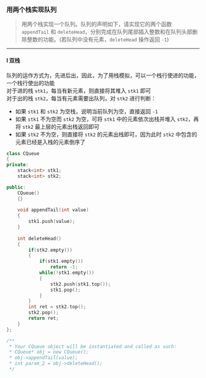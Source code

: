 ### 用两个栈实现队列

> 用两个栈实现一个队列。队列的声明如下，请实现它的两个函数 `appendTail` 和 `deleteHead`，分别完成在队列尾部插入整数和在队列头部删除整数的功能。(若队列中没有元素，`deleteHead` 操作返回 `-1`)  

----------

#### I 双栈

队列的运作方式为，先进后出，因此，为了用栈模拟，可以一个栈行使进的功能，一个栈行使出的功能  
对于进的栈 `stk1`，每当有新元素，则直接将其堆入 `stk1` 即可  
对于出的栈 `stk2`，每当有元素需要出队列，对 `stk2` 进行判断：  
- 如果 `stk1` 和 `stk2` 为空栈，说明当前队列为空，直接返回 `-1`  
- 如果 `stk1` 不为空而 `stk2` 为空，可将 `stk1` 中的元素依次出栈并堆入 `stk2`，再将 `stk2` 最上层的元素出栈返回即可  
- 如果 `stk2` 不为空，则直接将 `stk2` 的元素出栈即可，因为此时 `stk2` 中包含的元素已经是入栈的元素倒序了   

```cpp
class CQueue 
{
private:
    stack<int> stk1;
    stack<int> stk2;

public:
    CQueue() 
    {}
    
    void appendTail(int value) 
    {
        stk1.push(value);
    }
    
    int deleteHead() 
    {
        if(stk2.empty())
        {
            if(stk1.empty())
                return -1;
            while(!stk1.empty())
            {
                stk2.push(stk1.top());
                stk1.pop();
            }
        }
        int ret = stk2.top();
        stk2.pop();
        return ret;
    }
};

/**
 * Your CQueue object will be instantiated and called as such:
 * CQueue* obj = new CQueue();
 * obj->appendTail(value);
 * int param_2 = obj->deleteHead();
 */
```
